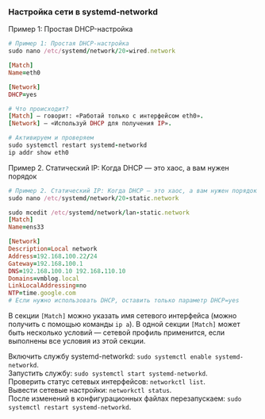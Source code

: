 ### Настройка сети в systemd-networkd

Пример 1: Простая DHCP-настройка

```ruby
# Пример 1: Простая DHCP-настройка
sudo nano /etc/systemd/network/20-wired.network

[Match]
Name=eth0

[Network]
DHCP=yes

# Что происходит?
[Match] — говорит: «Работай только с интерфейсом eth0».
[Network] — «Используй DHCP для получения IP».

# Активируем и проверяем
sudo systemctl restart systemd-networkd
ip addr show eth0 
```

Пример 2. Статический IP: Когда DHCP — это хаос, а вам нужен порядок

```ruby
# Пример 2. Статический IP: Когда DHCP — это хаос, а вам нужен порядок
sudo nano /etc/systemd/network/20-static.network

sudo mcedit /etc/systemd/network/lan-static.network  
[Match]  
Name=ens33 

[Network]  
Description=Local network  
Address=192.168.100.22/24  
Gateway=192.168.100.1  
DNS=192.168.100.10 192.168.110.10  
Domains=vmblog.local  
LinkLocalAddressing=no  
NTP=time.google.com  
# Если нужно использовать DHCP, оставить только параметр DHCP=yes  
```

В секции `[Match]` можно указать имя сетевого интерфейса (можно получить с помощью команды `ip a`). В одной секции `[Match]` может быть несколько условий — сетевой профиль применится, если выполнены все условия из этой секции.

Включить службу systemd-networkd: `sudo systemctl enable systemd-networkd`.  
Запустить службу: `sudo systemctl start systemd-networkd`.  
Проверить статус сетевых интерфейсов: `networkctl list`.  
Вывести сетевые настройки: `networkctl status`.  
После изменений в конфигурационных файлах перезапускаем: `sudo systemctl restart systemd-networkd`.
